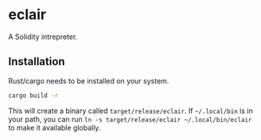 # eclair

A Solidity intrepreter.

## Installation

Rust/cargo needs to be installed on your system.

```bash
cargo build -r
```

This will create a binary called `target/release/eclair`.
If `~/.local/bin` is in your path, you can run `ln -s target/release/eclair ~/.local/bin/eclair` to make it available globally.
